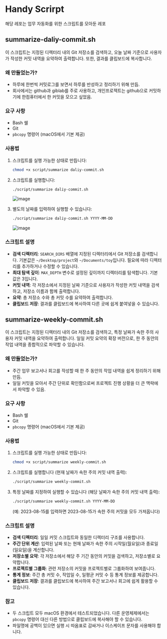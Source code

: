 # Handy Scrirpt

해당 레포는 업무 자동화를 위한 스크립트를 모아둔 레포

## summarize-daliy-commit.sh

이 스크립트는 지정된 디렉터리 내의 Git 저장소를 검색하고, 오늘 날짜 기준으로 사용자가 작성한 커밋 내역을 요약하여 출력합니다. 또한, 결과를 클립보드에 복사합니다.

### 왜 만들었는가?

- 하루에 한번씩 커밋로그를 보면서 하루를 반성하고 정리하기 위해 만듬.
- 회사에서는 github과 giblab를 주로 사용하고, 개인프로젝트는 github으로 커밋하기에 한컴퓨터에서 한 커밋을 모으고 싶었음.

### 요구 사항

- Bash 쉘
- Git
- `pbcopy` 명령어 (macOS에서 기본 제공)

### 사용법

1. 스크립트를 실행 가능한 상태로 만듭니다:

   ```bash
   chmod +x script/summarize daliy-commit.sh
   ```

2. 스크립트를 실행합니다:

   ```bash
   ./script/summarize daliy-commit.sh
   ```

   ![image](https://github.com/user-attachments/assets/8ef33c23-4b4a-4592-85e8-3da0a314c548)

3. 별도의 날짜를 입력하여 실행할 수 있습니다:

   ```bash
   ./script/summarize daliy-commit.sh YYYY-MM-DD
   ```

   ![image](https://github.com/user-attachments/assets/25cedcb9-ee31-40f5-bd2a-08b5aefdfe08)

### 스크립트 설명

- **검색 디렉터리**: `SEARCH_DIRS` 배열에 지정된 디렉터리에서 Git 저장소를 검색합니다. 기본값은 `~/Desktop/project`와 `~/Documents/toy`입니다. 필요에 따라 디렉터리를 추가하거나 수정할 수 있습니다.
- **최대 탐색 깊이**: `MAX_DEPTH` 변수로 설정된 깊이까지 디렉터리를 탐색합니다. 기본값은 3입니다.
- **커밋 내역**: 각 저장소에서 지정된 날짜 기준으로 사용자가 작성한 커밋 내역을 검색하고, 저장소 이름과 함께 출력합니다.
- **요약**: 총 저장소 수와 총 커밋 수를 요약하여 출력합니다.
- **클립보드 저장**: 결과를 클립보드에 복사하여 다른 곳에 쉽게 붙여넣을 수 있습니다.

## summarize-weekly-commit.sh

이 스크립트는 지정된 디렉터리 내의 Git 저장소를 검색하고, 특정 날짜가 속한 주의 사용자 커밋 내역을 요약하여 출력합니다. 일일 커밋 요약의 확장 버전으로, 한 주 동안의 작업 내역을 종합적으로 파악할 수 있습니다.

### 왜 만들었는가?

- 주간 업무 보고서나 회고를 작성할 때 한 주 동안의 작업 내역을 쉽게 정리하기 위해 만듬.
- 일일 커밋을 모아서 주간 단위로 확인함으로써 프로젝트 진행 상황을 더 큰 맥락에서 파악할 수 있음.

### 요구 사항

- Bash 쉘
- Git
- `pbcopy` 명령어 (macOS에서 기본 제공)

### 사용법

1. 스크립트를 실행 가능한 상태로 만듭니다:

   ```bash
   chmod +x script/summarize weekly-commit.sh
   ```

2. 스크립트를 실행합니다 (현재 날짜가 속한 주의 커밋 내역 출력):

   ```bash
   ./script/summarize weekly-commit.sh
   ```

3. 특정 날짜를 지정하여 실행할 수 있습니다 (해당 날짜가 속한 주의 커밋 내역 출력):

   ```bash
   ./script/summarize weekly-commit.sh YYYY-MM-DD
   ```

   (예: 2023-08-15를 입력하면 2023-08-15가 속한 주의 커밋을 모두 가져옵니다)

### 스크립트 설명

- **검색 디렉터리**: 일일 커밋 스크립트와 동일한 디렉터리 구조를 사용합니다.
- **주간 단위 계산**: 입력된 날짜 또는 현재 날짜가 속한 주의 시작일(월요일)과 종료일(일요일)을 계산합니다.
- **저장소별 요약**: 각 저장소에서 해당 주 기간 동안의 커밋을 검색하고, 저장소별로 요약합니다.
- **프로젝트별 그룹화**: 관련 저장소의 커밋을 프로젝트별로 그룹화하여 보여줍니다.
- **통계 정보**: 주간 총 커밋 수, 작업일 수, 일평균 커밋 수 등 통계 정보를 제공합니다.
- **클립보드 저장**: 결과를 클립보드에 복사하여 주간 보고서나 회고에 쉽게 활용할 수 있습니다.

### 참고

- 두 스크립트 모두 macOS 환경에서 테스트되었습니다. 다른 운영체제에서는 `pbcopy` 명령어 대신 다른 방법으로 클립보드에 복사해야 할 수 있습니다.
- 파일명에 공백이 있으면 실행 시 따옴표로 감싸거나 이스케이프 문자를 사용해야 합니다.
